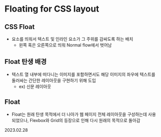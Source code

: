 # Floating for CSS layout

## CSS Float
* 요소를 띄워서 텍스트 및 인라인 요소가 그 주위를 감싸도록 하는 배치
  * 왼쪽 혹은 오른쪽으로 띄워 Normal flow에서 벗어남

## Float 탄생 배경
* 텍스트 열 내부에 떠다니는 이미지를 포함하면서도 해당 이미지의 좌우에 텍스트를 둘러싸는 간단한 레이아웃을 구현하기 위해 도입
  * ex) 신문 레이아웃

## Float
* Float는 원래 탄생 목적에서 더 나아가 웹 페이지 전체 레이아웃을 구성하는데 사용되었으나, Flexbox와 Grid의 등장으로 인해 다시 원래의 목적으로 돌아감

2023.02.28